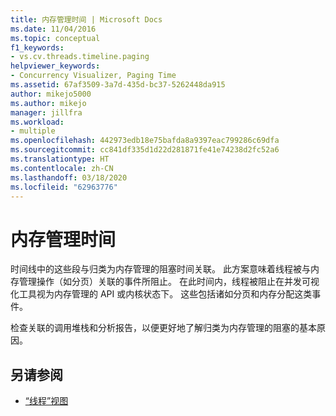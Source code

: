 ```yaml
---
title: 内存管理时间 | Microsoft Docs
ms.date: 11/04/2016
ms.topic: conceptual
f1_keywords:
- vs.cv.threads.timeline.paging
helpviewer_keywords:
- Concurrency Visualizer, Paging Time
ms.assetid: 67af3509-3a7d-435d-bc37-5262448da915
author: mikejo5000
ms.author: mikejo
manager: jillfra
ms.workload:
- multiple
ms.openlocfilehash: 442973edb18e75bafda8a9397eac799286c69dfa
ms.sourcegitcommit: cc841df335d1d22d281871fe41e74238d2fc52a6
ms.translationtype: HT
ms.contentlocale: zh-CN
ms.lasthandoff: 03/18/2020
ms.locfileid: "62963776"
---
```

# <a name="memory-management-time"></a>内存管理时间
时间线中的这些段与归类为内存管理的阻塞时间关联。 此方案意味着线程被与内存管理操作（如分页）关联的事件所阻止。 在此时间内，线程被阻止在并发可视化工具视为内存管理的 API 或内核状态下。 这些包括诸如分页和内存分配这类事件。

 检查关联的调用堆栈和分析报告，以便更好地了解归类为内存管理的阻塞的基本原因。

## <a name="see-also"></a>另请参阅
- [“线程”视图](../profiling/threads-view-parallel-performance.md)